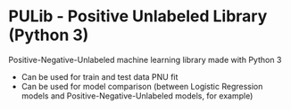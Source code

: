 # PULib - Positive Unlabeled Library (Python 3)

Positive-Negative-Unlabeled machine learning library made with Python 3

- Can be used for train and test data PNU fit
- Can be used for model comparison (between Logistic Regression models and Positive-Negative-Unlabeled models, for example)
